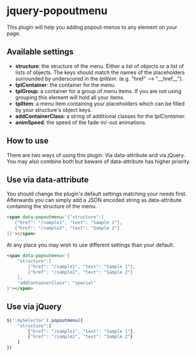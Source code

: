 jquery-popoutmenu
=================

This plugin will help you adding popout-menus to any element on your page.

Available settings
------------------
- **structure**: the structure of the menu. Either a list of objects or a list of lists of objects.
  The keys should match the names of the placeholders surrounded by underscored in the *tplItem*. (e.g. "href" --> "\_\_href\_\_").
- **tplContainer**: the container for the menu.
- **tplGroup**: a container for a group of menu items. If you are not using grouping this element will hold all your items.
- **tplItem**: a menu item containing your placeholders which can be filled by your structure's object keys.
- **addContainerClass**: a string of additional classes for the *tplContainer*.
- **animSpeed**: the speed of the fade-in/-out animations.


How to use
----------
There are two ways of using this plugin. Via data-attribute and via jQuery.
You may also combine both but beware of data-attribute has higher priority.


Use via data-attribute
-----------------------
You should change the plugin's default settings matching your needs first. Afterwards you can simply add a JSON encoded
string as data-attribute containing the structure of the menu.

```html
<span data-popoutmenu='{"structure":[
   {"href": "/sample1", "text": "Sample 1"},
   {"href": "/sample2", "text": "Sample 2"}
]}'></span>
```

At any place you may wish to use different settings than your default.
```html
<span data-popoutmenu='{
    "structure":[
        {"href": "/sample1", "text": "Sample 1"},
        {"href": "/sample2", "text": "Sample 2"}
    ],
    "addContainerClass": "special"
}'></span>
```


Use via jQuery
--------------
```javascript
$('.mySelector').popoutmenu({
    "structure":[
        {"href": "/sample1", "text": "Sample 1"},
        {"href": "/sample2", "text": "Sample 2"}
    ]
})
```
